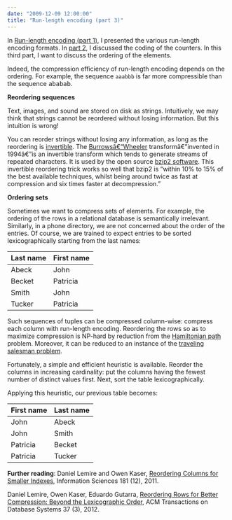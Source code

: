 ```yaml
---
date: "2009-12-09 12:00:00"
title: "Run-length encoding (part 3)"
---
```




In [Run-length encoding (part 1)](/lemire/blog/2009/11/24/run-length-encoding-part-i/), I presented the various run-length encoding formats. In [part 2](/lemire/blog/2009/11/27/run-length-encoding-part-2/), I discussed the coding of the counters. In this third part, I want to discuss the ordering of the elements.

Indeed, the compression efficiency of run-length encoding depends on the ordering. For example, the sequence `aaabbb` is far more compressible than the sequence <tt>ababab</tt>.

__Reordering sequences__

Text, images, and sound are stored on disk as strings. Intuitively, we may think that strings cannot be reordered without losing information. But this intuition is wrong!

You can reorder strings without losing any information, as long as the reordering is [invertible](https://en.wikipedia.org/wiki/Inverse_function). The [Burrowsâ€“Wheeler](https://en.wikipedia.org/wiki/Burrows%E2%80%93Wheeler_transform) transformâ€”invented in 1994â€”is an invertible transform which tends to generate streams of repeated characters. It is used by the open source [bzip2 software](http://bzip.org/). This invertible reordering trick works so well that bzip2 is &ldquo;within 10% to 15% of the best available techniques, whilst being around twice as fast at compression and six times faster at decompression.&rdquo;

__Ordering sets__

Sometimes we want to compress sets of elements. For example, the ordering of the rows in a relational database is semantically irrelevant. Similarly, in a phone directory, we are not concerned about the order of the entries. Of course, we are trained to expect entries to be sorted lexicographically starting from the last names:

Last name                |First name               |
-------------------------|-------------------------|
Abeck                    |John                     |
Becket                   |Patricia                 |
Smith                    |John                     |
Tucker                   |Patricia                 |


Such sequences of tuples can be compressed column-wise: compress each column with run-length encoding. Reordering the rows so as to maximize compression is NP-hard by reduction from the [Hamiltonian path](https://en.wikipedia.org/wiki/Hamiltonian_path) problem. Moreover, it can be reduced to an instance of the [traveling salesman problem](https://en.wikipedia.org/wiki/Travelling_salesman_problem).

Fortunately, a simple and efficient heuristic is available. Reorder the columns in increasing cardinality: put the columns having the fewest number of distinct values first. Next, sort the table lexicographically.

Applying this heuristic, our previous table becomes:

First name               |Last name                |
-------------------------|-------------------------|
John                     |Abeck                    |
John                     |Smith                    |
Patricia                 |Becket                   |
Patricia                 |Tucker                   |


__Further reading__:
Daniel Lemire and Owen Kaser, [ Reordering Columns for Smaller Indexes](http://arxiv.org/abs/0909.1346), Information Sciences 181 (12), 2011.

Daniel Lemire, Owen Kaser, Eduardo Gutarra, [Reordering Rows for Better Compression: Beyond the Lexicographic Order](http://arxiv.org/abs/1207.2189), ACM Transactions on Database Systems 37 (3), 2012.

